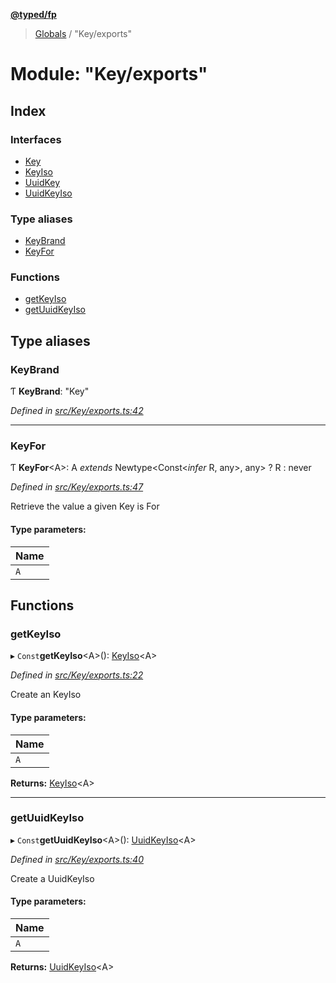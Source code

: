 **[@typed/fp](../README.md)**

> [Globals](../globals.md) / "Key/exports"

# Module: "Key/exports"

## Index

### Interfaces

* [Key](../interfaces/_key_exports_.key.md)
* [KeyIso](../interfaces/_key_exports_.keyiso.md)
* [UuidKey](../interfaces/_key_exports_.uuidkey.md)
* [UuidKeyIso](../interfaces/_key_exports_.uuidkeyiso.md)

### Type aliases

* [KeyBrand](_key_exports_.md#keybrand)
* [KeyFor](_key_exports_.md#keyfor)

### Functions

* [getKeyIso](_key_exports_.md#getkeyiso)
* [getUuidKeyIso](_key_exports_.md#getuuidkeyiso)

## Type aliases

### KeyBrand

Ƭ  **KeyBrand**: \"Key\"

*Defined in [src/Key/exports.ts:42](https://github.com/TylorS/typed-fp/blob/41076ce/src/Key/exports.ts#L42)*

___

### KeyFor

Ƭ  **KeyFor**\<A>: A *extends* Newtype\<Const\<*infer* R, any>, any> ? R : never

*Defined in [src/Key/exports.ts:47](https://github.com/TylorS/typed-fp/blob/41076ce/src/Key/exports.ts#L47)*

Retrieve the value a given Key is For

#### Type parameters:

Name |
------ |
`A` |

## Functions

### getKeyIso

▸ `Const`**getKeyIso**\<A>(): [KeyIso](../interfaces/_key_exports_.keyiso.md)\<A>

*Defined in [src/Key/exports.ts:22](https://github.com/TylorS/typed-fp/blob/41076ce/src/Key/exports.ts#L22)*

Create an KeyIso<A>

#### Type parameters:

Name |
------ |
`A` |

**Returns:** [KeyIso](../interfaces/_key_exports_.keyiso.md)\<A>

___

### getUuidKeyIso

▸ `Const`**getUuidKeyIso**\<A>(): [UuidKeyIso](../interfaces/_key_exports_.uuidkeyiso.md)\<A>

*Defined in [src/Key/exports.ts:40](https://github.com/TylorS/typed-fp/blob/41076ce/src/Key/exports.ts#L40)*

Create a UuidKeyIso<A>

#### Type parameters:

Name |
------ |
`A` |

**Returns:** [UuidKeyIso](../interfaces/_key_exports_.uuidkeyiso.md)\<A>
